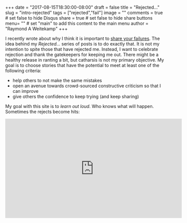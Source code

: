 +++
date = "2017-08-15T18:30:00-08:00"
draft = false
title = "Rejected..."
slug = "intro-rejected"
tags = ["rejected","fail"]
image = ""
comments = true	# set false to hide Disqus
share = true	# set false to hide share buttons
menu= ""		# set "main" to add this content to the main menu
author = "Raymond A Weitekamp"
+++

I recently wrote about why I think it is important to [share your failures](/share-your-failures). The idea behind my *Rejected...* series of posts is to do exactly that. It is not my intention to spite those that have rejected me. Instead, I want to celebrate rejection and thank the gatekeepers for keeping me out. There might be a healthy release in ranting a bit, but catharsis is not my primary objective. My goal is to choose stories that have the potential to meet at least one of the following criteria:

* help others to not make the same mistakes
* open an avenue towards crowd-sourced constructive criticism so that I can improve
* give others the confidence to keep trying (and keep sharing)

My goal with this site is to *learn out loud*. Who knows what will happen. Sometimes the rejects become hits:

<iframe width="560" height="315" src="https://www.youtube.com/embed/3yH4h73RDeE" frameborder="0" allowfullscreen></iframe>




